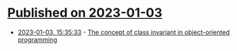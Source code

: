 # [Published on 2023-01-03](index.md)

* [2023-01-03, 15:35:33](https://news.ycombinator.com/item?id=34232732) - [The concept of class invariant in object-oriented programming](https://arxiv.org/abs/2109.06557)
